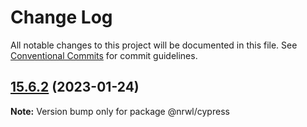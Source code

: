 # Change Log

All notable changes to this project will be documented in this file.
See [Conventional Commits](https://conventionalcommits.org) for commit guidelines.

## [15.6.2](https://github.com/nrwl/nx/compare/15.6.1...15.6.2) (2023-01-24)

**Note:** Version bump only for package @nrwl/cypress
